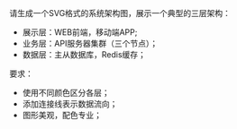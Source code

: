 请生成一个SVG格式的系统架构图，展示一个典型的三层架构：

- 展示层：WEB前端，移动端APP;
- 业务层：API服务器集群（三个节点）；
- 数据层：主从数据库，Redis缓存；

要求：

- 使用不同颜色区分各层；
- 添加连接线表示数据流向；
- 图形美观，配色专业；



